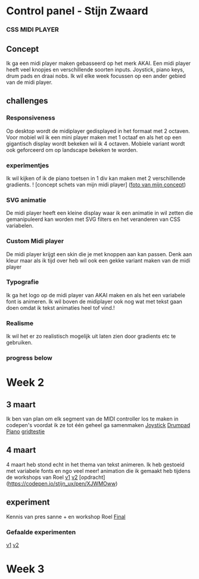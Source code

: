 # Control panel - Stijn Zwaard
### CSS MIDI PLAYER

## Concept
Ik ga een midi player maken gebasseerd op het merk AKAI. Een midi player heeft veel knopjes en verschillende soorten inputs. Joystick, piano keys, drum pads en draai nobs. Ik wil elke week focussen op een ander gebied van de midi player.
## challenges
### Responsiveness
Op desktop wordt de midiplayer gedisplayed in het formaat met 2 octaven. Voor mobiel wil ik een mini player maken met 1 octaaf en als het op een gigantisch display wordt bekeken wil ik 4 octaven. Mobiele variant wordt ook geforceerd om op landscape bekeken te worden.
### experimentjes
Ik wil kijken of ik de piano toetsen in 1 div kan maken met 2 verschillende gradients.
! [concept schets van mijn midi player] ([foto van mijn concept](https://imgur.com/a/LV6PVqo))
### SVG animatie
De midi player heeft een kleine display waar ik een animatie in wil zetten die gemanipuleerd kan worden met SVG filters en het veranderen van CSS variabelen.
### Custom Midi player
De midi player krijgt een skin die je met knoppen aan kan passen. Denk aan kleur maar als ik tijd over heb wil ook een gekke variant maken van de midi player
### Typografie
Ik ga het logo op de midi player van AKAI maken en als het een variabele font is animeren. Ik wil boven de midiplayer ook nog wat met tekst gaan doen omdat ik tekst animaties heel tof vind.!
### Realisme
Ik wil het er zo realistisch mogelijk uit laten zien door gradients etc te gebruiken.

### progress below

# Week 2
## 3 maart
Ik ben van plan om elk segment van de MIDI controller los te maken in codepen's voordat ik ze tot één geheel ga samenmaken
[Joystick](https://codepen.io/stijn_ux/pen/raNyjMN)
[Drumpad](https://codepen.io/stijn_ux/pen/EaxWGzR)
[Piano](https://codepen.io/stijn_ux/pen/PwopYqG)
[gridtestje](https://codepen.io/stijn_ux/pen/PwopmvJ)
## 4 maart
4 maart heb stond echt in het thema van tekst animeren. Ik heb gestoeid met variabele fonts en ngo veel meer!
animation die ik gemaakt heb tijdens de workshops van Roel [v1](https://codepen.io/stijn_ux/pen/xbxqMOm) [v2](https://codepen.io/stijn_ux/pen/RNwpzBQ) [opdracht] (https://codepen.io/stijn_ux/pen/XJWMOww)

## experiment
Kennis van pres sanne + en workshop Roel 
[Final](https://codepen.io/stijn_ux/pen/pvoeXEG)

### Gefaalde experimenten
[v1](https://codepen.io/stijn_ux/pen/MYWpdyQ)
[v2](https://codepen.io/stijn_ux/pen/mydWYzr)

# Week 3
